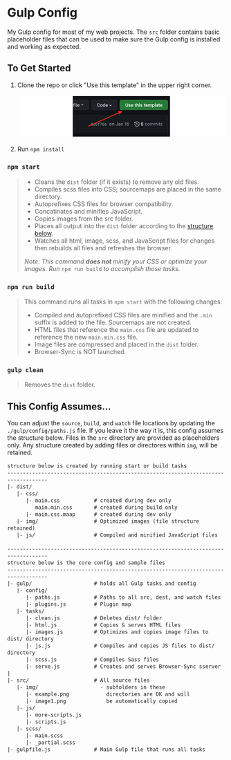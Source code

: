 # Gulp Config

My Gulp config for most of my web projects. The `src` folder contains basic placeholder files that can be used to make sure the Gulp config is installed and working as expected.

## To Get Started

1. Clone the repo or click "Use this template" in the upper right corner.<br><br> ![Use this template screenshot](/src/img/example.png)<br><br>
2. Run `npm install`

### `npm start`

> - Cleans the `dist` folder (if it exists) to remove any old files.
> - Compiles scss files into CSS; sourcemaps are placed in the same directory.
> - Autoprefixes CSS files for browser compatibility.
> - Concatinates and minifies JavaScript.
> - Copies images from the src folder.
> - Places all output into the `dist` folder according to the [structure below](#this-config-assumes).
> - Watches all html, image, scss, and JavaScript files for changes then rebuilds all files and refreshes the browser.
>
> _Note: This command **does not** minify your CSS or optimize your images. Run_ `npm run build` _to accomplish those tasks._

### `npm run build`

> This command runs all tasks in `npm start` with the following changes:
>
> - Compiled and autoprefixed CSS files are minified and the `.min` suffix is added to the file. Sourcemaps are not created.
> - HTML files that reference the `main.css` file are updated to reference the new `main.min.css` file.
> - Image files are compressed and placed in the `dist` folder.
> - Browser-Sync is NOT launched.

### `gulp clean`

> Removes the `dist` folder.

## This Config Assumes...

You can adjust the `source`, `build`, and `watch` file locations by updating the `./gulp/config/paths.js` file. If you leave it the way it is, this config assumes the structure below. Files in the `src` directory are provided as placeholders only. Any structure created by adding files or directores within `img`, will be retained.

```
structure below is created by running start or build tasks
-----------------------------------------------------------------------------------
|- dist/
   |- css/
      |- main.css           # created during dev only
         main.min.css       # created during build only
      |- main.css.maap      # created during dev only
   |- img/                  # Optimized images (file structure retained)
   |- js/                   # Compiled and minified JavaScript files

-----------------------------------------------------------------------------------
structure below is the core config and sample files
-----------------------------------------------------------------------------------
|- gulp/                    # holds all Gulp tasks and config
   |- config/
      |- paths.js           # Paths to all src, dest, and watch files
      |- plugins.js         # Plugin map
   |- tasks/
      |- clean.js           # Deletes dist/ folder
      |- html.js            # Copies & serves HTML files
      |- images.js          # Optimizes and copies image files to dist/ directory
      |- js.js              # Compiles and copies JS files to dist/ directory
      |- scss.js            # Compiles Sass files
      |- serve.js           # Creates and serves Browser-Sync sserver
|
|- src/                     # All source files
   |- img/                    - subfolders in these
      |- example.png            directories are OK and will
      |- image1.png             be automatically copied
   |- js/
      |- more-scripts.js
      |- scripts.js
   |- scss/
      |- main.scss
      |- _partial.scss
|- gulpfile.js              # Main Gulp file that runs all tasks
```
